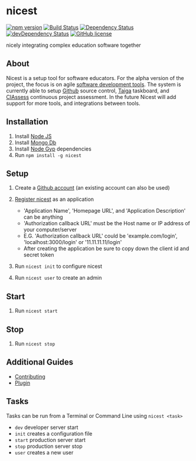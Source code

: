 # nicest

[![npm version](https://img.shields.io/npm/v/nicest.svg)](https://www.npmjs.com/package/nicest)
[![Build Status](https://travis-ci.org/ChristianMurphy/nicest.svg?branch=master)](https://travis-ci.org/ChristianMurphy/nicest)
[![Dependency Status](https://david-dm.org/ChristianMurphy/nicest.svg)](https://david-dm.org/ChristianMurphy/nicest)
[![devDependency Status](https://david-dm.org/ChristianMurphy/nicest/dev-status.svg)](https://david-dm.org/ChristianMurphy/nicest?type=dev)
[![GitHub license](https://img.shields.io/badge/license-MIT-blue.svg)](https://raw.githubusercontent.com/ChristianMurphy/nicest/master/LICENSE)

nicely integrating complex education software together

## About

Nicest is a setup tool for software educators.
For the alpha version of the project, the focus is on agile [software development tools](https://en.wikipedia.org/wiki/Agile_software_development).
The system is currently able to setup [Github](https://github.com/) source control, [Taiga](https://taiga.io/)
taskboard, and [CIAssess](https://github.com/kgary/CIAssess) continuous project assessment.
In the future Nicest will add support for more tools, and integrations between tools.

## Installation

1. Install [Node JS](https://nodejs.org/)
2. Install [Mongo Db](https://www.mongodb.org/)
3. Install [Node Gyp](https://github.com/nodejs/node-gyp#installation) dependencies
4. Run `npm install -g nicest`

## Setup

1. Create a [Github account](https://github.com/) (an existing account can also be used)

2. [Register nicest](https://github.com/settings/applications/new) as an application

   * 'Application Name', 'Homepage URL', and 'Application Description' can be anything
   * 'Authorization callback URL' must be the Host name or IP address of your computer/server
   * E.G. 'Authorization callback URL' could be 'example.com/login', 'localhost:3000/login' or '11.11.11.11/login'
   * After creating the application be sure to copy down the client id and secret token

3. Run `nicest init` to configure nicest

4. Run `nicest user` to create an admin

## Start

1. Run `nicest start`

## Stop

1. Run `nicest stop`

## Additional Guides

* [Contributing](CONTRIBUTING.md)
* [Plugin](PLUGIN.md)

## Tasks

Tasks can be run from a Terminal or Command Line using `nicest <task>`

* `dev` developer server start
* `init` creates a configuration file
* `start` production server start
* `stop` production server stop
* `user` creates a new user
